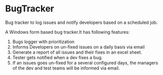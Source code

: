 # BugTracker
Bug tracker to log issues and notify developers based on a scheduled job.

A Windows form based bug tracker.It has following features:

1. Bugs logger with prioritization
2. Informs Developers on un-fixed issues on a daily basis via email
3. Generate a report of all issues and their fixes in an excel sheet.
4. Tester gets notified when a dev fixes a bug.
5. If an issues goes un-fixed for a several configured days, the managers of the dev and test teams will be informed via email.
